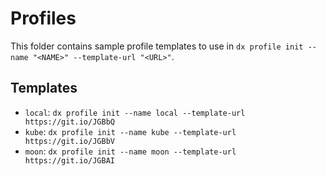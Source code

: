 # Profiles

This folder contains sample profile templates to use in `dx profile init --name "<NAME>" --template-url "<URL>"`.

## Templates

* `local`: `dx profile init --name local --template-url https://git.io/JGBbQ`
* `kube`: `dx profile init --name kube --template-url https://git.io/JGBbV`
* `moon`: `dx profile init --name moon --template-url https://git.io/JGBAI`
